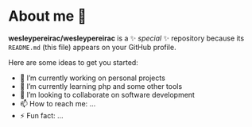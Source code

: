 # About me 👋

**wesleypereirac/wesleypereirac** is a ✨ _special_ ✨ repository because its `README.md` (this file) appears on your GitHub profile.

Here are some ideas to get you started:

- 🔭 I’m currently working on personal projects
- 🌱 I’m currently learning php and some other tools
- 👯 I’m looking to collaborate on software development
- 📫 How to reach me: ...
- ⚡ Fun fact: ...
